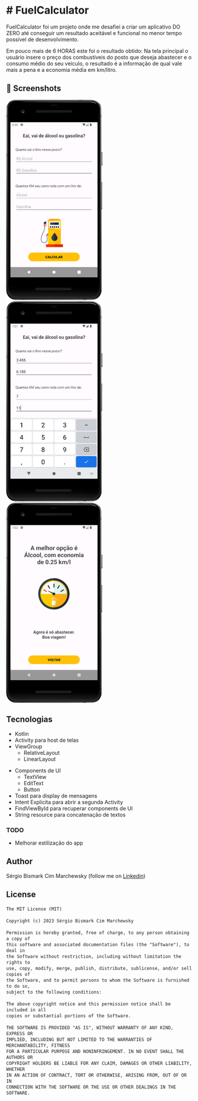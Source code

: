 # # FuelCalculator
FuelCalculator foi um projeto onde me desafiei a criar um aplicativo DO ZERO até conseguir um resultado aceitável e funcional no menor tempo possível de desenvolvimento. 

Em pouco mais de 6 HORAS este foi o resultado obtido: Na tela principal o usuário insere o preço dos combustíveis do posto que deseja abastecer e o consumo médio do seu veículo, o resultado é a informação de qual vale mais a pena e a economia média em km/litro.



## :camera_flash: Screenshots
<!-- You can add more screenshots here if you like -->
<img src="/screenshots/main_activity.png" width="260">&emsp;<img src="/screenshots/main_activity_2.png" width="260">&emsp;<img src="/screenshots/result.png" width="260">

## Tecnologias
* Kotlin
* Activity para host de telas
* ViewGroup
    * RelativeLayout
    * LinearLayout
- Components de UI
    - TextView
    - EditText
    - Button
- Toast para display de mensagens
- Intent Explicita para abrir a segunda Activity
- FindViewById para recuperar components de UI
- String resource para concatenação de textos

### TODO
- Melhorar estilização do app

## Author
Sérgio Bismark Cim Marchewsky (follow me on [Linkedin](https://www.linkedin.com/in/s%C3%A9rgio-bismark-cim-marchewsky-ab0062129/))

## License
```
The MIT License (MIT)

Copyright (c) 2023 Sérgio Bismark Cim Marchewsky

Permission is hereby granted, free of charge, to any person obtaining a copy of
this software and associated documentation files (the "Software"), to deal in
the Software without restriction, including without limitation the rights to
use, copy, modify, merge, publish, distribute, sublicense, and/or sell copies of
the Software, and to permit persons to whom the Software is furnished to do so,
subject to the following conditions:

The above copyright notice and this permission notice shall be included in all
copies or substantial portions of the Software.

THE SOFTWARE IS PROVIDED "AS IS", WITHOUT WARRANTY OF ANY KIND, EXPRESS OR
IMPLIED, INCLUDING BUT NOT LIMITED TO THE WARRANTIES OF MERCHANTABILITY, FITNESS
FOR A PARTICULAR PURPOSE AND NONINFRINGEMENT. IN NO EVENT SHALL THE AUTHORS OR
COPYRIGHT HOLDERS BE LIABLE FOR ANY CLAIM, DAMAGES OR OTHER LIABILITY, WHETHER
IN AN ACTION OF CONTRACT, TORT OR OTHERWISE, ARISING FROM, OUT OF OR IN
CONNECTION WITH THE SOFTWARE OR THE USE OR OTHER DEALINGS IN THE SOFTWARE.
```

